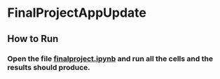 # FinalProjectAppUpdate

## How to Run
### Open the file [finalproject.ipynb](https://github.com/stephon0518/FinalProjectAppUpdate/blob/main/Final.ipynb) and run all the cells and the results should produce. 
